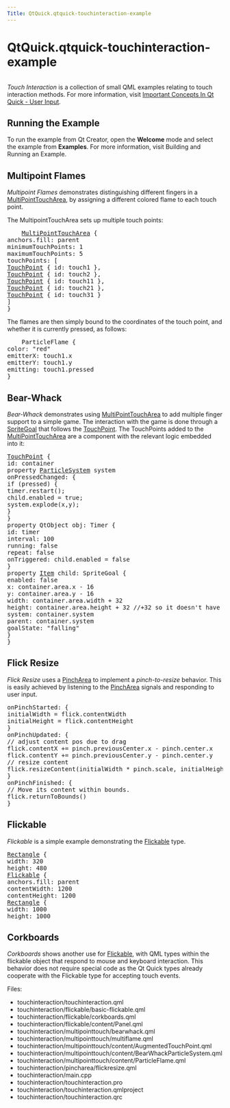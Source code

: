 ```yaml
---
Title: QtQuick.qtquick-touchinteraction-example
---
```


# QtQuick.qtquick-touchinteraction-example

<span class="subtitle"></span>
<!-- $$$touchinteraction-description -->
<p class="centerAlign"><img src="https://developer.ubuntu.com/static/devportal_uploaded/22049371-c3cd-4ed2-9463-89b8674e8e03-../qtquick-touchinteraction-example/images/qml-touchinteraction-example.png" alt="" /></p><p><i>Touch Interaction</i> is a collection of small QML examples relating to touch interaction methods. For more information, visit <a href="QtQuick.qtquick-input-topic.md">Important Concepts In Qt Quick - User Input</a>.</p>
<h2 id="running-the-example">Running the Example</h2>
<p>To run the example from Qt Creator, open the <b>Welcome</b> mode and select the example from <b>Examples</b>. For more information, visit Building and Running an Example.</p>
<h2 id="multipoint-flames">Multipoint Flames</h2>
<p><i>Multipoint Flames</i> demonstrates distinguishing different fingers in a <a href="QtQuick.MultiPointTouchArea.md">MultiPointTouchArea</a>, by assigning a different colored flame to each touch point.</p>
<p>The MultipointTouchArea sets up multiple touch points:</p>
<pre class="qml">    <span class="type"><a href="QtQuick.MultiPointTouchArea.md">MultiPointTouchArea</a></span> {
<span class="name">anchors</span>.fill: <span class="name">parent</span>
<span class="name">minimumTouchPoints</span>: <span class="number">1</span>
<span class="name">maximumTouchPoints</span>: <span class="number">5</span>
<span class="name">touchPoints</span>: [
<span class="type"><a href="QtQuick.TouchPoint.md">TouchPoint</a></span> { <span class="name">id</span>: <span class="name">touch1</span> },
<span class="type"><a href="QtQuick.TouchPoint.md">TouchPoint</a></span> { <span class="name">id</span>: <span class="name">touch2</span> },
<span class="type"><a href="QtQuick.TouchPoint.md">TouchPoint</a></span> { <span class="name">id</span>: <span class="name">touch11</span> },
<span class="type"><a href="QtQuick.TouchPoint.md">TouchPoint</a></span> { <span class="name">id</span>: <span class="name">touch21</span> },
<span class="type"><a href="QtQuick.TouchPoint.md">TouchPoint</a></span> { <span class="name">id</span>: <span class="name">touch31</span> }
]
}</pre>
<p>The flames are then simply bound to the coordinates of the touch point, and whether it is currently pressed, as follows:</p>
<pre class="qml">    <span class="type">ParticleFlame</span> {
<span class="name">color</span>: <span class="string">&quot;red&quot;</span>
<span class="name">emitterX</span>: <span class="name">touch1</span>.<span class="name">x</span>
<span class="name">emitterY</span>: <span class="name">touch1</span>.<span class="name">y</span>
<span class="name">emitting</span>: <span class="name">touch1</span>.<span class="name">pressed</span>
}</pre>
<h2 id="bear-whack">Bear-Whack</h2>
<p><i>Bear-Whack</i> demonstrates using <a href="QtQuick.MultiPointTouchArea.md">MultiPointTouchArea</a> to add multiple finger support to a simple game. The interaction with the game is done through a <a href="QtQuick.Particles.SpriteGoal.md">SpriteGoal</a> that follows the <a href="QtQuick.TouchPoint.md">TouchPoint</a>. The TouchPoints added to the <a href="QtQuick.MultiPointTouchArea.md">MultiPointTouchArea</a> are a component with the relevant logic embedded into it:</p>
<pre class="qml"><span class="type"><a href="QtQuick.TouchPoint.md">TouchPoint</a></span> {
<span class="name">id</span>: <span class="name">container</span>
property <span class="type"><a href="QtQuick.Particles.ParticleSystem.md">ParticleSystem</a></span> <span class="name">system</span>
<span class="name">onPressedChanged</span>: {
<span class="keyword">if</span> (<span class="name">pressed</span>) {
<span class="name">timer</span>.<span class="name">restart</span>();
<span class="name">child</span>.<span class="name">enabled</span> <span class="operator">=</span> <span class="number">true</span>;
<span class="name">system</span>.<span class="name">explode</span>(<span class="name">x</span>,<span class="name">y</span>);
}
}
property <span class="type">QtObject</span> <span class="name">obj</span>: <span class="name">Timer</span> {
<span class="name">id</span>: <span class="name">timer</span>
<span class="name">interval</span>: <span class="number">100</span>
<span class="name">running</span>: <span class="number">false</span>
<span class="name">repeat</span>: <span class="number">false</span>
<span class="name">onTriggered</span>: <span class="name">child</span>.<span class="name">enabled</span> <span class="operator">=</span> <span class="number">false</span>
}
property <span class="type"><a href="QtQuick.Item.md">Item</a></span> <span class="name">child</span>: <span class="name">SpriteGoal</span> {
<span class="name">enabled</span>: <span class="number">false</span>
<span class="name">x</span>: <span class="name">container</span>.<span class="name">area</span>.<span class="name">x</span> <span class="operator">-</span> <span class="number">16</span>
<span class="name">y</span>: <span class="name">container</span>.<span class="name">area</span>.<span class="name">y</span> <span class="operator">-</span> <span class="number">16</span>
<span class="name">width</span>: <span class="name">container</span>.<span class="name">area</span>.<span class="name">width</span> <span class="operator">+</span> <span class="number">32</span>
<span class="name">height</span>: <span class="name">container</span>.<span class="name">area</span>.<span class="name">height</span> <span class="operator">+</span> <span class="number">32</span> <span class="comment">//+32 so it doesn't have to hit the exact center</span>
<span class="name">system</span>: <span class="name">container</span>.<span class="name">system</span>
<span class="name">parent</span>: <span class="name">container</span>.<span class="name">system</span>
<span class="name">goalState</span>: <span class="string">&quot;falling&quot;</span>
}
}</pre>
<h2 id="flick-resize">Flick Resize</h2>
<p><i>Flick Resize</i> uses a <a href="QtQuick.PinchArea.md">PinchArea</a> to implement a <i>pinch-to-resize</i> behavior. This is easily achieved by listening to the <a href="QtQuick.PinchArea.md">PinchArea</a> signals and responding to user input.</p>
<pre class="qml"><span class="name">onPinchStarted</span>: {
<span class="name">initialWidth</span> <span class="operator">=</span> <span class="name">flick</span>.<span class="name">contentWidth</span>
<span class="name">initialHeight</span> <span class="operator">=</span> <span class="name">flick</span>.<span class="name">contentHeight</span>
}
<span class="name">onPinchUpdated</span>: {
<span class="comment">// adjust content pos due to drag</span>
<span class="name">flick</span>.<span class="name">contentX</span> <span class="operator">+=</span> <span class="name">pinch</span>.<span class="name">previousCenter</span>.<span class="name">x</span> <span class="operator">-</span> <span class="name">pinch</span>.<span class="name">center</span>.<span class="name">x</span>
<span class="name">flick</span>.<span class="name">contentY</span> <span class="operator">+=</span> <span class="name">pinch</span>.<span class="name">previousCenter</span>.<span class="name">y</span> <span class="operator">-</span> <span class="name">pinch</span>.<span class="name">center</span>.<span class="name">y</span>
<span class="comment">// resize content</span>
<span class="name">flick</span>.<span class="name">resizeContent</span>(<span class="name">initialWidth</span> <span class="operator">*</span> <span class="name">pinch</span>.<span class="name">scale</span>, <span class="name">initialHeight</span> <span class="operator">*</span> <span class="name">pinch</span>.<span class="name">scale</span>, <span class="name">pinch</span>.<span class="name">center</span>)
}
<span class="name">onPinchFinished</span>: {
<span class="comment">// Move its content within bounds.</span>
<span class="name">flick</span>.<span class="name">returnToBounds</span>()
}</pre>
<h2 id="flickable">Flickable</h2>
<p><i>Flickable</i> is a simple example demonstrating the <a href="QtQuick.touchinteraction/#flickable">Flickable</a> type.</p>
<pre class="qml"><span class="type"><a href="QtQuick.Rectangle.md">Rectangle</a></span> {
<span class="name">width</span>: <span class="number">320</span>
<span class="name">height</span>: <span class="number">480</span>
<span class="type"><a href="QtQuick.Flickable.md">Flickable</a></span> {
<span class="name">anchors</span>.fill: <span class="name">parent</span>
<span class="name">contentWidth</span>: <span class="number">1200</span>
<span class="name">contentHeight</span>: <span class="number">1200</span>
<span class="type"><a href="QtQuick.Rectangle.md">Rectangle</a></span> {
<span class="name">width</span>: <span class="number">1000</span>
<span class="name">height</span>: <span class="number">1000</span></pre>
<h2 id="corkboards">Corkboards</h2>
<p><i>Corkboards</i> shows another use for <a href="QtQuick.touchinteraction/#flickable">Flickable</a>, with QML types within the flickable object that respond to mouse and keyboard interaction. This behavior does not require special code as the Qt Quick types already cooperate with the Flickable type for accepting touch events.</p>
<p>Files:</p>
<ul>
<li>touchinteraction/touchinteraction.qml</li>
<li>touchinteraction/flickable/basic-flickable.qml</li>
<li>touchinteraction/flickable/corkboards.qml</li>
<li>touchinteraction/flickable/content/Panel.qml</li>
<li>touchinteraction/multipointtouch/bearwhack.qml</li>
<li>touchinteraction/multipointtouch/multiflame.qml</li>
<li>touchinteraction/multipointtouch/content/AugmentedTouchPoint.qml</li>
<li>touchinteraction/multipointtouch/content/BearWhackParticleSystem.qml</li>
<li>touchinteraction/multipointtouch/content/ParticleFlame.qml</li>
<li>touchinteraction/pincharea/flickresize.qml</li>
<li>touchinteraction/main.cpp</li>
<li>touchinteraction/touchinteraction.pro</li>
<li>touchinteraction/touchinteraction.qmlproject</li>
<li>touchinteraction/touchinteraction.qrc</li>
</ul>
<!-- @@@touchinteraction -->
